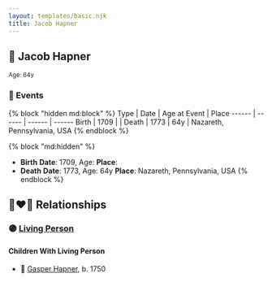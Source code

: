 ```yaml
---
layout: templates/basic.njk
title: Jacob Hapner
---
```

## 🔵 Jacob Hapner
<small>Age: 64y</small>


### 📆 Events

{% block "hidden md:block" %}
Type | Date | Age at Event | Place
------ | ------ | ------ | ------
Birth | 1709 |  |
Death | 1773 | 64y | Nazareth, Pennsylvania, USA
{% endblock %}

{% block "md:hidden" %}
- **Birth**
**Date**: 1709, Age:
**Place**:
- **Death**
**Date**: 1773, Age: 64y
**Place**: Nazareth, Pennsylvania, USA
{% endblock %}

## 👩‍❤️‍👨 Relationships

### 🟣 [Living Person](/people/2/23759173)

#### Children With Living Person
* 🔵 [Gasper Hapner](/people/9/920624), b. 1750